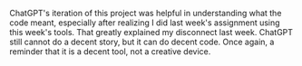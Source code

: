 ChatGPT's iteration of this project was helpful in understanding what the code meant, especially after realizing I did last week's assignment using this week's tools. That greatly explained my disconnect last week.
ChatGPT still cannot do a decent story, but it can do decent code.
Once again, a reminder that it is a decent tool, not a creative device.